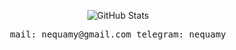 <p align="center">
    <img src="https://github-readme-stats.vercel.app/api?username=nequamy&show_icons=true&theme=dark&hide_border=true" alt="GitHub Stats" />
</p>

<p align="center">
  <samp>
    <a>mail: nequamy@gmail.com</a>
    <a>telegram: nequamy</a>
  </samp>
</p>
